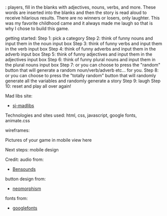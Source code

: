 <Adult Mad Libs>: players, fill in the blanks with adjectives, nouns, verbs, and more. These words are inserted into the blanks and then the story is read aloud to receive hilarious results. There are no winners or losers, only laughter. This was my favorite childhood came and it always made me laugh so that is why I chose to build this game.

getting started:
Step 1: pick a category
Step 2: think of funny nouns and input them in the noun input box
Step 3: think of funny verbs and input them in the verb input box
Step 4: think of funny adverbs and input them in the adverb input box
Step 5: think of funny adjectives and input them in the adjectives input box
Step 6: think of funny plural nouns and input them in the plural nouns input box
Step 7: or you can choose to press the "random" button that will generate a random noun/verb/adverb etc... for you.
Step 8: or you can choose to press the "totally random" button that will randomly generate all the variables and randomly generate a story
Step 9: laugh
Step 10: reset and play all over again!

Mad libs site: 
- [sj-madlibs](https://sj-madlibs.netlify.app/)

Technologies and sites used: html, css, javascript, google fonts, animate.css

wireframes:

Pictures of your game in mobile view here

Next steps: mobile design


Credit: audio from:
- [Bensounds](https://www.bensound.com/)

button design from:
- [neomorphism](https://neumorphism.io/#e0e0e0)

fonts from:
- [googlefonts](https://fonts.google.com/)